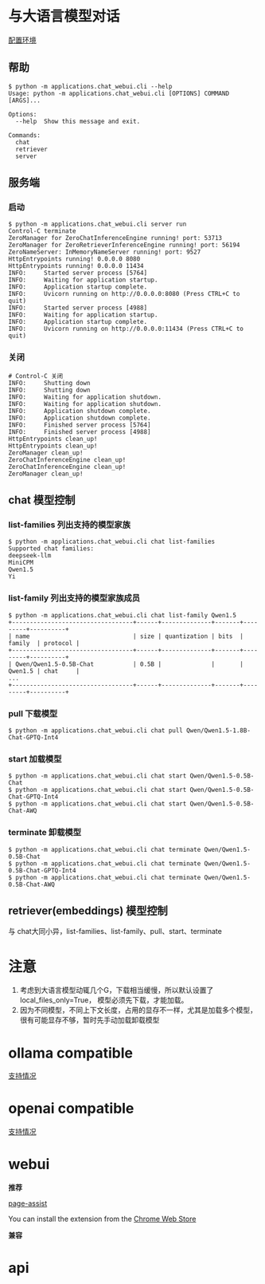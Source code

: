 # 与大语言模型对话

[配置环境](https://github.com/noooop/zerollama/tree/main/setup)

## 帮助
```
$ python -m applications.chat_webui.cli --help
Usage: python -m applications.chat_webui.cli [OPTIONS] COMMAND [ARGS]...

Options:
  --help  Show this message and exit.

Commands:
  chat
  retriever
  server
```

## 服务端

### 启动
```
$ python -m applications.chat_webui.cli server run
Control-C terminate
ZeroManager for ZeroChatInferenceEngine running! port: 53713
ZeroManager for ZeroRetrieverInferenceEngine running! port: 56194
ZeroNameServer: InMemoryNameServer running! port: 9527
HttpEntrypoints running! 0.0.0.0 8080
HttpEntrypoints running! 0.0.0.0 11434
INFO:     Started server process [5764]
INFO:     Waiting for application startup.
INFO:     Application startup complete.
INFO:     Uvicorn running on http://0.0.0.0:8080 (Press CTRL+C to quit)
INFO:     Started server process [4988]
INFO:     Waiting for application startup.
INFO:     Application startup complete.
INFO:     Uvicorn running on http://0.0.0.0:11434 (Press CTRL+C to quit)
```

### 关闭
```
# Control-C 关闭
INFO:     Shutting down
INFO:     Shutting down
INFO:     Waiting for application shutdown.
INFO:     Waiting for application shutdown.
INFO:     Application shutdown complete.
INFO:     Application shutdown complete.
INFO:     Finished server process [5764]
INFO:     Finished server process [4988]
HttpEntrypoints clean_up!
HttpEntrypoints clean_up!
ZeroManager clean_up!
ZeroChatInferenceEngine clean_up!
ZeroChatInferenceEngine clean_up!
ZeroManager clean_up!
```

## chat 模型控制
### list-families 列出支持的模型家族
```
$ python -m applications.chat_webui.cli chat list-families
Supported chat families:
deepseek-llm
MiniCPM
Qwen1.5
Yi
```

### list-family 列出支持的模型家族成员
```
$ python -m applications.chat_webui.cli chat list-family Qwen1.5
+----------------------------------+------+--------------+-------+---------+----------+
| name                             | size | quantization | bits  | family  | protocol |
+----------------------------------+------+--------------+-------+---------+----------+
| Qwen/Qwen1.5-0.5B-Chat           | 0.5B |              |       | Qwen1.5 | chat     |
...
+----------------------------------+------+--------------+-------+---------+----------+
```

### pull 下载模型 
```
$ python -m applications.chat_webui.cli chat pull Qwen/Qwen1.5-1.8B-Chat-GPTQ-Int4
```

### start 加载模型 
```
$ python -m applications.chat_webui.cli chat start Qwen/Qwen1.5-0.5B-Chat
$ python -m applications.chat_webui.cli chat start Qwen/Qwen1.5-0.5B-Chat-GPTQ-Int4
$ python -m applications.chat_webui.cli chat start Qwen/Qwen1.5-0.5B-Chat-AWQ
```

### terminate 卸载模型 
```
$ python -m applications.chat_webui.cli chat terminate Qwen/Qwen1.5-0.5B-Chat
$ python -m applications.chat_webui.cli chat terminate Qwen/Qwen1.5-0.5B-Chat-GPTQ-Int4
$ python -m applications.chat_webui.cli chat terminate Qwen/Qwen1.5-0.5B-Chat-AWQ
```

## retriever(embeddings) 模型控制
与 chat大同小异，list-families、list-family、pull、start、terminate

# 注意
1. 考虑到大语言模型动辄几个G，下载相当缓慢，所以默认设置了local_files_only=True， 模型必须先下载，才能加载。
2. 因为不同模型，不同上下文长度，占用的显存不一样，尤其是加载多个模型，很有可能显存不够，暂时先手动加载卸载模型

# ollama compatible
[支持情况](https://github.com/noooop/zerollama/tree/v0.2/applications/chat_webui/ollama_client_examples)

# openai compatible
[支持情况]()

# webui

**推荐**

[page-assist](https://github.com/n4ze3m/page-assist) 

You can install the extension from the [Chrome Web Store](https://chromewebstore.google.com/detail/page-assist-a-web-ui-for/jfgfiigpkhlkbnfnbobbkinehhfdhndo)


**兼容**


# api

